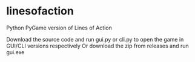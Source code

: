 # linesofaction
Python PyGame version of Lines of Action

Download the source code and run gui.py or cli.py to open the game in GUI/CLI versions respectively
Or download the zip from releases and run gui.exe
